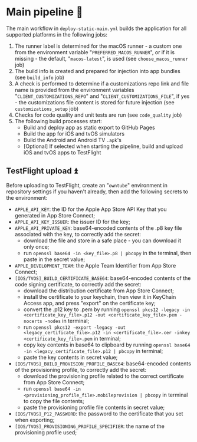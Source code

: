 # Main pipeline 👷

The main workflow in `deploy-static-main.yml` builds the application for all supported platforms in the following jobs:

1. The runner label is determined for the macOS runner - a custom one from the environment variable "`PREFERRED_MACOS_RUNNER`", or if it is missing - the default, "`macos-latest`", is used (see `choose_macos_runner` job)
2. The build info is created and prepared for injection into app bundles (see `build_info` job)
3. A check is performed to determine if a customizations repo link and file name is provided from the environment variables "`CLIENT_CUSTOMIZATIONS_REPO`" and "`CLIENT_CUSTOMIZATIONS_FILE`", if yes - the customizations file content is stored for future injection (see `customizations_setup` job)
4. Checks for code quality and unit tests are run (see `code_quality` job)
5. The following build processes start:
   - Build and deploy app as static export to GitHub Pages
   - Build the app for iOS and tvOS simulators
   - Build the Android and Android TV `.apk`'s
   - \[Optional] If selected when starting the pipeline, build and upload iOS and tvOS apps to TestFlight

## TestFlight upload ⏫

Before uploading to TestFlight, create an "`owntube`" environment in repository settings if you haven't already, then add the following secrets to the environment:

- `APPLE_API_KEY`: the ID for the Apple App Store API Key that you generated in App Store Connect;
- `APPLE_API_KEY_ISSUER`: the issuer ID for the key;
- `APPLE_API_PRIVATE_KEY`: base64-encoded contents of the .p8 key file associated with the key, to correctly add the secret:
  - download the file and store in a safe place - you can download it only once;
  - run `openssl base64 -in <key_file>.p8 | pbcopy` in the terminal, then paste in the secret value;
- `APPLE_DEVELOPMENT_TEAM`: the Apple Team Identifier from App Store Connect;
- `[IOS/TVOS]_BUILD_CERTIFICATE_BASE64`: base64-encoded contents of the code signing certificate, to correctly add the secret:
  - download the distribution certificate from App Store Connect;
  - install the certificate to your keychain, then view it in KeyChain Access app, and press "export" on the certificate key;
  - convert the .p12 key to .pem by running `openssl pkcs12 -legacy -in <certificate_key_file>.p12 -out <certificate_key_file>.pem -nocerts -nodes` in terminal;
  - run `openssl pkcs12 -export -legacy -out <legacy_certificate_file>.p12 -in <certificate_file>.cer -inkey <certificate_key_file>.pem` in terminal;
  - copy key contents in base64 to clipboard by running `openssl base64 -in <legacy_certificate_file>.p12 | pbcopy` in terminal;
  - paste the key contents in secret value;
- `[IOS/TVOS]_BUILD_PROVISION_PROFILE_BASE64`: base64-encoded contents of the provisioning profile, to correctly add the secret:
  - download the provisioning profile related to the correct certificate from App Store Connect;
  - run `openssl base64 -in <provisioning_profile_file>.mobileprovision | pbcopy` in terminal to copy the file contents;
  - paste the provisioning profile file contents in secret value;
- `[IOS/TVOS]_P12_PASSWORD`: the password to the certificate that you set when exporting;
- `[IOS/TVOS]_PROVISIONING_PROFILE_SPECIFIER`: the name of the provisioning profile used;
